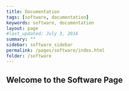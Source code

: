 ```yaml
---
title: Documentation
tags: [software, documentation]
keywords: software, documentation
layout: page
#last_updated: July 3, 2016
summary: ""
sidebar: software_sidebar
permalink: /pages/software/index.html
folder: /software
---
```



## Welcome to the Software Page




